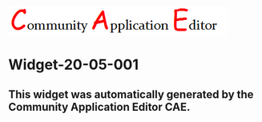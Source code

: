 ![CAE](https://github.com/PhilCAEOrg/frontendComponent-Widget-20-05-001/blob/gh-pages/img/logo.png)  

Widget-20-05-001
===================


This widget was automatically generated by the Community Application Editor CAE.  
---------------
